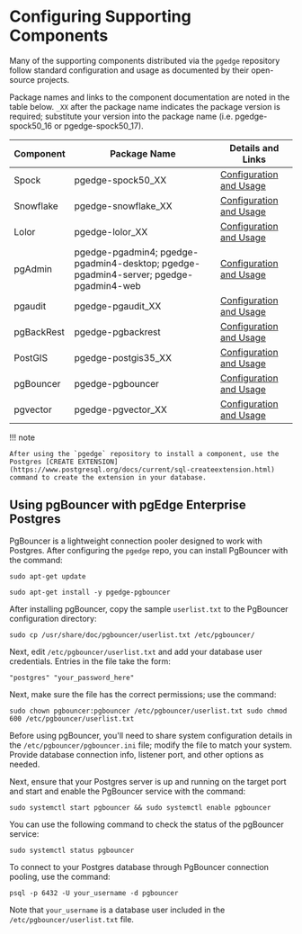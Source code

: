 # Configuring Supporting Components

Many of the supporting components distributed via the `pgedge` repository follow standard configuration and usage as documented by their open-source projects.  

Package names and links to the component documentation are noted in the table below. `_XX` after the package name indicates the package version is required; substitute your version into the package name (i.e. pgedge-spock50_16 or pgedge-spock50_17).

| Component | Package Name | Details and Links |
|-----------|--------------|-------------------|
| Spock     | pgedge-spock50_XX | [Configuration and Usage](https://github.com/pgEdge/spock/blob/main/README.md) |
| Snowflake | pgedge-snowflake_XX | [Configuration and Usage](https://github.com/pgEdge/snowflake/blob/main/README.md) |
| Lolor     | pgedge-lolor_XX | [Configuration and Usage](https://github.com/pgEdge/lolor/blob/main/README.md) |
| pgAdmin | pgedge-pgadmin4; pgedge-pgadmin4-desktop; pgedge-pgadmin4-server; pgedge-pgadmin4-web | [Configuration and Usage](https://www.pgadmin.org/docs/) |
| pgaudit | pgedge-pgaudit_XX | [Configuration and Usage](https://github.com/pgaudit/pgaudit/blob/main/README.md) |
| pgBackRest | pgedge-pgbackrest | [Configuration and Usage](https://docs.pgedge.com/platform/managing/pgbackrest) |
| PostGIS | pgedge-postgis35_XX | [Configuration and Usage](https://postgis.net/documentation/) |
| pgBouncer | pgedge-pgbouncer | [Configuration and Usage](#using-pgbouncer-with-pgedge-enterprise-postgres) |
| pgvector | pgedge-pgvector_XX | [Configuration and Usage](https://github.com/pgvector/pgvector) |

!!! note

    After using the `pgedge` repository to install a component, use the Postgres [CREATE EXTENSION](https://www.postgresql.org/docs/current/sql-createextension.html) command to create the extension in your database.

## Using pgBouncer with pgEdge Enterprise Postgres

PgBouncer is a lightweight connection pooler designed to work with Postgres. After configuring the `pgedge` repo, you can install PgBouncer with the command:

`sudo apt-get update`

`sudo apt-get install -y pgedge-pgbouncer` 

After installing pgBouncer, copy the sample `userlist.txt` to the PgBouncer configuration directory:

`sudo cp /usr/share/doc/pgbouncer/userlist.txt /etc/pgbouncer/` 

Next, edit `/etc/pgbouncer/userlist.txt` and add your database user credentials. Entries in the file take the form:

`"postgres" "your_password_here"` 

Next, make sure the file has the correct permissions; use the command:

`sudo chown pgbouncer:pgbouncer /etc/pgbouncer/userlist.txt sudo chmod 600 /etc/pgbouncer/userlist.txt` 

Before using pgBouncer, you'll need to share system configuration details in the `/etc/pgbouncer/pgbouncer.ini` file; modify the file to match your system. Provide database connection info, listener port, and other options as needed.

Next, ensure that your Postgres server is up and running on the target port and start and enable the PgBouncer service with the command:

`sudo systemctl start pgbouncer && sudo systemctl enable pgbouncer` 

You can use the following command to check the status of the pgBouncer service:

`sudo systemctl status pgbouncer` 

To connect to your Postgres database through PgBouncer connection pooling, use the command:

`psql -p 6432 -U your_username -d pgbouncer` 

Note that `your_username` is a database user included in the `/etc/pgbouncer/userlist.txt` file.